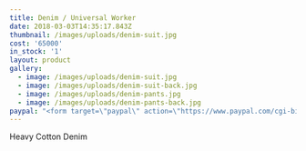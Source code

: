```yaml
---
title: Denim / Universal Worker
date: 2018-03-03T14:35:17.843Z
thumbnail: /images/uploads/denim-suit.jpg
cost: '65000'
in_stock: '1'
layout: product
gallery:
  - image: /images/uploads/denim-suit.jpg
  - image: /images/uploads/denim-suit-back.jpg
  - image: /images/uploads/denim-pants.jpg
  - image: /images/uploads/denim-pants-back.jpg
paypal: "<form target=\"paypal\" action=\"https://www.paypal.com/cgi-bin/webscr\" method=\"post\">\n<input type=\"hidden\" name=\"cmd\" value=\"_s-xclick\">\n<input type=\"hidden\" name=\"hosted_button_id\" value=\"D9AGFBFVZ5VCW\">\n<table>\n<tr><td><input type=\"hidden\" name=\"on0\" value=\"Price\">Price</td></tr><tr><td><select name=\"os0\">\n\t<option value=\"Suit\">Suit €649,00 EUR</option>\n\t<option value=\"Jacket\">Jacket €349,00 EUR</option>\n\t<option value=\"Pants\">Pants €349,00 EUR</option>\n</select> </td></tr>\n</table>\n<input type=\"hidden\" name=\"currency_code\" value=\"EUR\">\n<input type=\"image\" src=\"https://www.paypalobjects.com/en_US/i/btn/btn_cart_LG.gif\" border=\"0\" name=\"submit\" alt=\"PayPal - The safer, easier way to pay online!\">\n<img alt=\"\" border=\"0\" src=\"https://www.paypalobjects.com/en_US/i/scr/pixel.gif\" width=\"1\" height=\"1\">\n</form>\n"
---
```

Heavy Cotton Denim 


